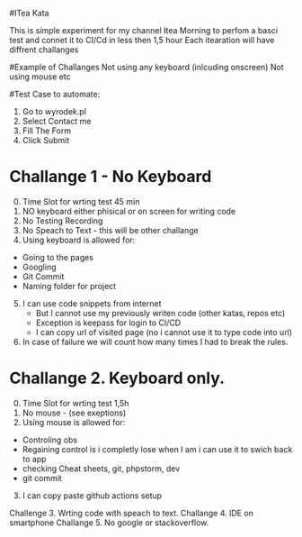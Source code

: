#ITea Kata

This is simple experiment for my channel Itea Morning to perfom a basci test and connet it to CI/Cd in less then 1,5 hour
Each itearation will have diffrent challanges

#Example of Challanges
Not using any keyboard (inlcuding onscreen)
Not using mouse
etc

#Test Case to automate:
1. Go to wyrodek.pl
2. Select Contact me
3. Fill The Form
4. Click Submit



# Challange 1 - No Keyboard
0. Time Slot for wrting test 45 min
1. NO keyboard either phisical or on screen for writing code
2. No Testing Recording
3. No Speach to Text - this will be other challange
4. Using keyboard is allowed for:
- Going to the pages
- Googling
- Git Commit
- Naming folder for project
5. I can use code snippets from internet
   - But I cannot use my previously writen code (other katas, repos etc)
   - Exception is keepass for login to CI/CD
   - I can copy url of visited page (no i cannot use it to type code into url)
6. In case of failure we will count how many times I had to break the rules.


# Challange 2. Keyboard only.
0. Time Slot for wrting test 1,5h
1. No mouse - (see exeptions)
2. Using mouse is allowed for:
- Controling obs
- Regaining control is i completly lose when I am i can use it to swich back to app
- checking Cheat sheets, git, phpstorm, dev
- git commit
3. I can copy paste github actions setup

Challenge 3. Wrting code with speach to text.
Challange 4. IDE on smartphone
Challange 5. No google or stackoverflow.


